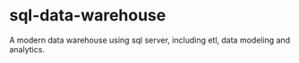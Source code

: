 # sql-data-warehouse
A modern data warehouse using sql server, including etl, data modeling and analytics.

